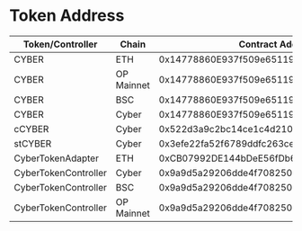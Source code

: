 # Token Address

| Token/Controller     | Chain           | Contract Address                           | Explorer |
| -------------------  | --------------- | ------------------------------------------ | -------- |
| CYBER                | ETH             | 0x14778860E937f509e651192a90589dE711Fb88a9 | [View](https://etherscan.io/address/0x14778860E937f509e651192a90589dE711Fb88a9) |
| CYBER                | OP Mainnet      | 0x14778860E937f509e651192a90589dE711Fb88a9 | [View](https://optimistic.etherscan.io/address/0x14778860E937f509e651192a90589dE711Fb88a9) |
| CYBER                | BSC             | 0x14778860E937f509e651192a90589dE711Fb88a9 | [View](https://bscscan.com/address/0x14778860E937f509e651192a90589dE711Fb88a9) |
| CYBER                | Cyber           | 0x14778860E937f509e651192a90589dE711Fb88a9 | [View](https://cyberscan.co/address/0x14778860e937f509e651192a90589de711fb88a9)|
| cCYBER               | Cyber           | 0x522d3a9c2bc14ce1c4d210ed41ab239fded02f2b | [View](https://cyberscan.co/address/0x522d3a9c2bc14ce1c4d210ed41ab239fded02f2b)|
| stCYBER              | Cyber           | 0x3efe22fa52f6789ddfc263cec5bcf435b14b77e2 | [View](https://cyberscan.co/address/0x3efe22fa52f6789ddfc263cec5bcf435b14b77e2)|
| CyberTokenAdapter    | ETH             | 0xCB07992DE144bDeE56fDb66Fff2454B43243b052 | [View](https://etherscan.io/address/0xCB07992DE144bDeE56fDb66Fff2454B43243b052)|
| CyberTokenController | Cyber           | 0x9a9d5a29206dde4f70825032df32333de5f63921 | [View](https://cyberscan.co/address/0x9a9d5a29206dde4f70825032df32333de5f63921)|
| CyberTokenController | BSC             | 0x9a9d5a29206dde4f70825032df32333de5f63921 | [View](https://bscscan.com/address/0x9a9d5a29206dde4f70825032df32333de5f63921) |
| CyberTokenController | OP Mainnet      | 0x9a9d5a29206dde4f70825032df32333de5f63921 | [View](https://optimistic.etherscan.io/address/0x9a9d5a29206dde4f70825032df32333de5f63921)|
